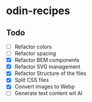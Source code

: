 # odin-recipes

## Todo

- [ ] Refactor colors
- [ ] Refactor spacing
- [x] Refactor BEM components
- [x] Refactor SVG management
- [x] Refactor Structure of the files
- [x] Split CSS files
- [x] Convert images to Webp
- [ ] Generate text content wit AI